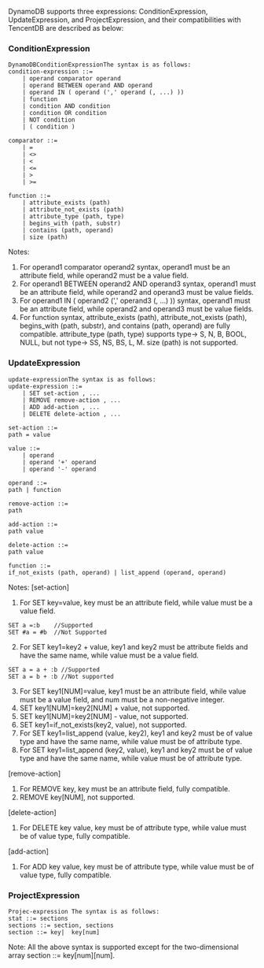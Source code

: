

DynamoDB supports three expressions: ConditionExpression, UpdateExpression, and ProjectExpression, and their compatibilities with TencentDB are described as below:
### ConditionExpression
```
DynamoDBConditionExpressionThe syntax is as follows:
condition-expression ::=
    | operand comparator operand
    | operand BETWEEN operand AND operand
    | operand IN ( operand (',' operand (, ...) ))
    | function 
    | condition AND condition 
    | condition OR condition
    | NOT condition 
    | ( condition )

comparator ::=
    | = 
    | <>
    | <
    | <= 
    | >
    | >=

function ::=
    | attribute_exists (path) 
    | attribute_not_exists (path) 
    | attribute_type (path, type) 
    | begins_with (path, substr) 
    | contains (path, operand)
    | size (path)

```
Notes:
1. For operand1 comparator operand2 syntax, operand1 must be an attribute field, while operand2 must be a value field. 
2. For operand1 BETWEEN operand2 AND operand3 syntax, operand1 must be an attribute field, while operand2 and operand3 must be value fields. 
3. For operand1 IN ( operand2 (',' operand3 (, ...) )) syntax, operand1 must be an attribute field, while operand2 and operand3 must be value fields.
4. For function syntax, attribute_exists (path), attribute_not_exists (path), begins_with (path, substr), and contains (path, operand) are fully compatible. attribute_type (path, type) supports type-> S, N, B, BOOL, NULL, but not type-> SS, NS, BS, L, M. size (path) is not supported.


### UpdateExpression
```
update-expressionThe syntax is as follows:
update-expression ::=
    | SET set-action , ... 
    | REMOVE remove-action , ...  
    | ADD add-action , ... 
    | DELETE delete-action , ...

set-action ::=
path = value

value ::=
    | operand
    | operand '+' operand 
    | operand '-' operand

operand ::=
path | function

remove-action ::=
path

add-action ::=
path value

delete-action ::=
path value 

function ::=
if_not_exists (path, operand) | list_append (operand, operand)
```
Notes:
[set-action]
1. For SET key=value, key must be an attribute field, while value must be a value field. 
```
SET a =:b    //Supported
SET #a = #b  //Not Supported
```
2. For SET key1=key2 + value, key1 and key2 must be attribute fields and have the same name, while value must be a value field. 
```
SET a = a + :b //Supported
SET a = b + :b //Not supported
```
3. For SET key1[NUM]=value, key1 must be an attribute field, while value must be a value field, and num must be a non-negative integer.
4. SET key1[NUM]=key2[NUM] + value, not supported.
5. SET key1[NUM]=key2[NUM] - value, not supported.
6. SET key1=if_not_exists(key2, value), not supported.
7. For SET key1=list_append (value, key2), key1 and key2 must be of value type and have the same name, while value must be of attribute type.
8. For SET key1=list_append (key2, value), key1 and key2 must be of value type and have the same name, while value must be of attribute type.

[remove-action]
1. For REMOVE key, key must be an attribute field, fully compatible.
2. REMOVE key[NUM], not supported.

[delete-action]
1. For DELETE key value, key must be of attribute type, while value must be of value type, fully compatible.

[add-action]
1. For ADD key value, key must be of attribute type, while value must be of value type, fully compatible. 

### ProjectExpression
```
Projec-expression The syntax is as follows:
stat ::= sections
sections ::= section, sections
section ::= key|  key[num]
```
Note: All the above syntax is supported except for the two-dimensional array section ::= key[num][num].

